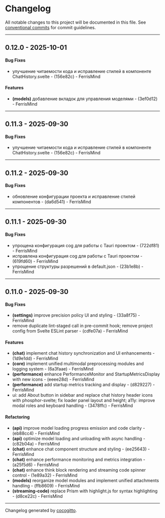 # Changelog
All notable changes to this project will be documented in this file. See [conventional commits](https://www.conventionalcommits.org/) for commit guidelines.

- - -
## 0.12.0 - 2025-10-01
#### Bug Fixes
- улучшение читаемости кода и исправление стилей в компоненте ChatHistory.svelte - (156e82c) - FerrisMind
#### Features
- **(models)** добавление вкладок для управления моделями - (3ef0d12) - FerrisMind

- - -

## 0.11.3 - 2025-09-30
#### Bug Fixes
- улучшение читаемости кода и исправление стилей в компоненте ChatHistory.svelte - (156e82c) - FerrisMind

- - -

## 0.11.2 - 2025-09-30
#### Bug Fixes
- обновление конфигурации проекта и исправление стилей компонентов - (da6d541) - FerrisMind

- - -

## 0.11.1 - 2025-09-30
#### Bug Fixes
- упрощена конфигурация cog для работы с Tauri проектом - (722df81) - FerrisMind
- исправлена конфигурация cog для работы с Tauri проектом - (619fd60) - FerrisMind
- упрощение структуры разрешений в default.json - (23b1e8b) - FerrisMind

- - -

## 0.11.0 - 2025-09-30
#### Bug Fixes
- **(settings)** improve precision policy UI and styling - (33a8f75) - FerrisMind
- remove duplicate lint-staged call in pre-commit hook; remove project config from Svelte ESLint parser - (cdfe07a) - FerrisMind
#### Features
- **(chat)** implement chat history synchronization and UI enhancements - (1d9e1dd) - FerrisMind
- **(core)** implement unified multimodal preprocessing modules and logging system - (6a3faae) - FerrisMind
- **(performance)** enhance PerformanceMonitor and StartupMetricsDisplay with new icons - (eeee28d) - FerrisMind
- **(performance)** add startup metrics tracking and display - (d829227) - FerrisMind
- ui: add About button in sidebar and replace chat history header icons with phosphor-svelte; fix loader panel layout and height; a11y: improve modal roles and keyboard handling - (3478ffc) - FerrisMind
#### Refactoring
- **(api)** improve model loading progress emission and code clarity - (eb88cc4) - FerrisMind
- **(api)** optimize model loading and unloading with async handling - (c82b04a) - FerrisMind
- **(chat)** enhance chat component structure and styling - (ee25643) - FerrisMind
- **(chat)** enhance performance monitoring and metrics integration - (a25f5d6) - FerrisMind
- **(chat)** enhance think block rendering and streaming code spinner control - (1e89a32) - FerrisMind
- **(models)** reorganize model modules and implement unified attachments handling - (ffb8609) - FerrisMind
- **(streaming-code)** replace Prism with highlight.js for syntax highlighting - (d8ce22c) - FerrisMind

- - -

Changelog generated by [cocogitto](https://github.com/cocogitto/cocogitto).